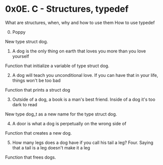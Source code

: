 # 0x0E. C - Structures, typedef

What are structures, when, why and how to use them
How to use typedef

0. Poppy

New type struct dog.

1. A dog is the only thing on earth that loves you more than you love yourself

Function that initialize a variable of type struct dog.

2. A dog will teach you unconditional love. If you can have that in your life, things won't be too bad

Function that prints a struct dog

3. Outside of a dog, a book is a man's best friend. Inside of a dog it's too dark to read

New type dog_t as a new name for the type struct dog.

4. A door is what a dog is perpetually on the wrong side of

Function that creates a new dog.

5. How many legs does a dog have if you call his tail a leg? Four. Saying that a tail is a leg doesn't make it a leg

Function that frees dogs.

